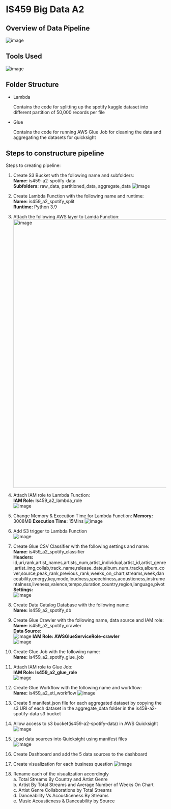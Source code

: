 # IS459 Big Data A2

## Overview of Data Pipeline
![image](https://user-images.githubusercontent.com/80034115/232268939-611e6789-0b5a-4e79-aecd-7d3271b48968.png)

## Tools Used
![image](https://user-images.githubusercontent.com/80034115/232269290-35ecf93a-5f6f-4ec3-9acc-1c7622082cf5.png)

## Folder Structure
- Lambda
  
  Contains the code for splitting up the spotify kaggle dataset into different partition of 50,000 records per file
  
- Glue

  Contains the code for running AWS Glue Job for cleaning the data and aggregating the datasets for quicksight

## Steps to constructure pipeline
Steps to creating pipeline:
1. Create S3 Bucket wth the following name and subfolders:<br/>
   <b>Name:</b> is459-a2-spotify-data<br/>
   <b>Subfolders:</b> raw_data, partitioned_data, aggregate_data
   ![image](https://user-images.githubusercontent.com/80034115/232238941-5356a231-8178-4f9d-bfaf-4f4ba89d9a8a.png)

2. Create Lambda Function with the following name and runtime:<br/>
    <b>Name:</b> is459_a2_spotify_split<br/>
    <b>Runtime:</b> Python 3.9

3. Attach the following AWS layer to Lamda Function: 
   <img width="844" alt="image" src="https://user-images.githubusercontent.com/80034115/232238564-93e4e0bb-dba5-49dc-bb35-11ee93941668.png">
 
4. Attach IAM role to Lambda Function:<br/>
   <b>IAM Role:</b> Is459_a2_lambda_role<br/>
   ![image](https://user-images.githubusercontent.com/80034115/232239461-a09c7666-9504-47b7-9125-ec682083c441.png)

5. Change Memory & Execution Time for Lambda Function:
   <b>Memory:</b> 3008MB
   <b>Execution Time:</b> 15Mins
![image](https://user-images.githubusercontent.com/80034115/232239163-29cb6411-fe0e-4246-98a9-f501c4f890c8.png)
 
6.	Add S3 trigger to Lambda Function<br/>
![image](https://user-images.githubusercontent.com/80034115/232241480-3780fd4f-56de-4fb3-b8fa-cf984767fa64.png)

7.	Create Glue CSV Classifier with the following settings and name:<br/>
    <b>Name:</b> is459_a2_spotify_classifier<br/>
    <b>Headers:</b> id,uri,rank,artist_names,artists_num,artist_individual,artist_id,artist_genre,artist_img,collab,track_name,release_date,album_num_tracks,album_cover,source,peak_rank,previous_rank,weeks_on_chart,streams,week,danceability,energy,key,mode,loudness,speechiness,acousticness,instrumentalness,liveness,valence,tempo,duration,country,region,language,pivot<br/>
    <b>Settings:</b><br/>
    ![image](https://user-images.githubusercontent.com/80034115/232242278-007a0b32-3b2c-4589-8a8b-f405f74d14cd.png)

8.	Create Data Catalog Database with the following name:<br/>
    <b>Name:</b> is459_a2_spotify_db<br/>

9.	Create Glue Crawler with the following name, data source and IAM role:<br/>
    <b>Name:</b> is459_a2_spotify_crawler<br/>
    <b>Data Source:</b><br/>
![image](https://user-images.githubusercontent.com/80034115/232242558-b6476d6b-4f5d-4e5e-9528-816bbbd61b90.png)
    <b>IAM Role: AWSGlueServiceRole-crawler</b><br/>
    ![image](https://user-images.githubusercontent.com/80034115/232242930-1ba41cd7-9411-4909-86a5-76952de9ab52.png)

10.	Create Glue Job with the following name:<br/>
    <b>Name:</b> is459_a2_spotify_glue_job

11.	Attach IAM role to Glue Job:<br/>
    <b>IAM Role: Is459_a2_glue_role</b><br/>
![image](https://user-images.githubusercontent.com/80034115/232243234-eea468c6-124c-4504-ac4c-801107c0a955.png)

12.	Create Glue Workflow with the following name and workflow:<br/>
    <b>Name:</b> is459_a2_etl_workflow
![image](https://user-images.githubusercontent.com/80034115/232244033-52308095-78d4-42b4-a256-06e9c56b1c27.png)

13.	Create 5 manifest.json file for each aggregated dataset by copying the s3 URI of each dataset in the aggregate_data folder in the is459-a2-spotify-data s3 bucket

14.	Allow access to s3 bucket(is459-a2-spotify-data) in AWS Quicksight
![image](https://user-images.githubusercontent.com/80034115/232244598-916fdc80-3f4d-4810-9c68-01a8a119fa3d.png)

15.	Load data sources into Quicksight using manifest files<br/>
![image](https://user-images.githubusercontent.com/80034115/232244782-0af4cee3-c4d6-4ab6-a52c-d85e0157d2db.png)

16.	Create Dashboard and add the 5 data sources to the dashboard

17.	Create visualization for each business question
![image](https://user-images.githubusercontent.com/80034115/232244755-e6a39ba8-b04d-4864-9b10-f6cf710f119e.png)

18.	Rename each of the visualization accordingly<br/>
    a. Total Streams By Country and Artist Genre<br/>
    b. Artist By Total Streams and Average Number of Weeks On Chart<br/>
    c. Artist Genre Collaborations by Total Streams<br/>
    d. Danceability Vs Acousticeness By Streams<br/>
    e. Music Acousticness & Danceability by Source
